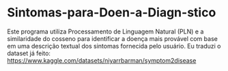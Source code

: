 # Sintomas-para-Doen-a-Diagn-stico
Este programa utiliza Processamento de Linguagem Natural (PLN) e a similaridade do cosseno para identificar a doença mais provável com base em uma descrição textual dos sintomas fornecida pelo usuário.
Eu traduzi o dataset já feito: https://www.kaggle.com/datasets/niyarrbarman/symptom2disease

